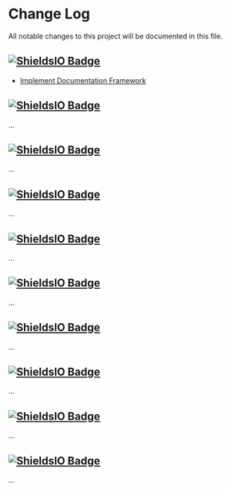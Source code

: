 # Change Log

All notable changes to this project will be documented in this file.

## <a href="https://github.com/xKabbe/star/milestone/1"><img alt="ShieldsIO Badge" src="https://img.shields.io/github/milestones/progress-percent/xKabbe/star/1"></a>

* [Implement Documentation Framework](https://github.com/xKabbe/star/issues/1)

## <a href="https://github.com/xKabbe/star/milestone/2"><img alt="ShieldsIO Badge" src="https://img.shields.io/github/milestones/progress-percent/xKabbe/star/2"></a>

...

## <a href="https://github.com/xKabbe/star/milestone/3"><img alt="ShieldsIO Badge" src="https://img.shields.io/github/milestones/progress-percent/xKabbe/star/3"></a>

...

## <a href="https://github.com/xKabbe/star/milestone/4"><img alt="ShieldsIO Badge" src="https://img.shields.io/github/milestones/progress-percent/xKabbe/star/4"></a>

...

## <a href="https://github.com/xKabbe/star/milestone/5"><img alt="ShieldsIO Badge" src="https://img.shields.io/github/milestones/progress-percent/xKabbe/star/5"></a>

...

## <a href="https://github.com/xKabbe/star/milestone/6"><img alt="ShieldsIO Badge" src="https://img.shields.io/github/milestones/progress-percent/xKabbe/star/6"></a>

...

## <a href="https://github.com/xKabbe/star/milestone/7"><img alt="ShieldsIO Badge" src="https://img.shields.io/github/milestones/progress-percent/xKabbe/star/7"></a>

...

## <a href="https://github.com/xKabbe/star/milestone/8"><img alt="ShieldsIO Badge" src="https://img.shields.io/github/milestones/progress-percent/xKabbe/star/8"></a>

...

## <a href="https://github.com/xKabbe/star/milestone/9"><img alt="ShieldsIO Badge" src="https://img.shields.io/github/milestones/progress-percent/xKabbe/star/9"></a>

...

## <a href="https://github.com/xKabbe/star/milestone/10"><img alt="ShieldsIO Badge" src="https://img.shields.io/github/milestones/progress-percent/xKabbe/star/10"></a>

...
